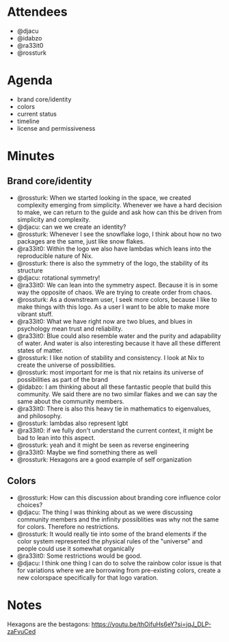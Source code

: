 # Attendees

- @djacu
- @idabzo
- @ra33it0
- @rossturk

# Agenda

- brand core/identity
- colors
- current status
- timeline
- license and permissiveness

# Minutes

## Brand core/identity

- @rossturk: When we started looking in the space, we created complexity emerging from simplicity. Whenever we have a hard decision to make, we can return to the guide and ask how can this be driven from simplicity and complexity.
- @djacu: can we we create an identity?
- @rossturk: Whenever I see the snowflake logo, I think about how no two packages are the same, just like snow flakes.
- @ra33it0: Within the logo we also have lambdas which leans into the reproducible nature of Nix.
- @rossturk: there is also the symmetry of the logo, the stability of its structure
- @djacu: rotational symmetry!
- @ra33it0: We can lean into the symmetry aspect. Because it is in some way the opposite of chaos. We are trying to create order from chaos.
- @rossturk: As a downstream user, I seek more colors, because I like to make things with this logo. As a user I want to be able to make more vibrant stuff.
- @ra33it0: What we have right now are two blues, and blues in psychology mean trust and reliability.
- @ra33it0: Blue could also resemble water and the purity and adapability of water. And water is also interesting because it have all these different states of matter.
- @rossturk: I like notion of stability and consistency. I look at Nix to create the universe of possibilities.
- @rossturk: most important for me is that nix retains its universe of possibilities as part of the brand
- @idabzo: I am thinking about all these fantastic people that build this community. We said there are no two similar flakes and we can say the same about the community members.
- @ra33it0: There is also this heavy tie in mathematics to eigenvalues, and philosophy.
- @rossturk: lambdas also represent lgbt
- @ra33it0: if we fully don't understand the current context, it might be bad to lean into this aspect.
- @rossturk: yeah and it might be seen as reverse engineering
- @ra33it0: Maybe we find something there as well
- @rossturk: Hexagons are a good example of self organization

## Colors

- @rossturk: How can this discussion about branding core influence color choices?
- @djacu: The thing I was thinking about as we were discussing community members and the infinity possiblities was why not the same for colors. Therefore no restrictions.
- @rossturk: It would really tie into some of the brand elements if the color system represented the physical rules of the "universe" and people could use it somewhat organically
- @ra33it0: Some restrictions would be good.
- @djacu: I think one thing I can do to solve the rainbow color issue is that for variations where we are borrowing from pre-existing colors, create a new colorspace specifically for that logo varation.

# Notes

Hexagons are the bestagons:
https://youtu.be/thOifuHs6eY?si=jqJ_DLP-zaFvuCed
